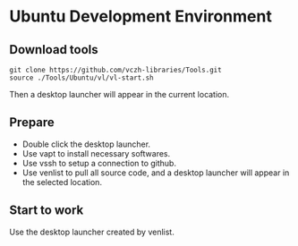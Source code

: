 # Ubuntu Development Environment

## Download tools

```PlainText
git clone https://github.com/vczh-libraries/Tools.git
source ./Tools/Ubuntu/vl/vl-start.sh
```

Then a desktop launcher will appear in the current location.

## Prepare

- Double click the desktop launcher.
- Use vapt to install necessary softwares.
- Use vssh to setup a connection to github.
- Use venlist to pull all source code, and a desktop launcher will appear in the selected location.

## Start to work

Use the desktop launcher created by venlist.
